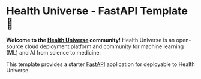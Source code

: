 # Health Universe - FastAPI Template 🚀

**Welcome to the [Health Universe](https://www.healthuniverse.com) community!**
Health Universe is an open-source cloud deployment platform and community for machine learning (ML) and AI from science to medicine.

This template provides a starter [FastAPI](https://fastapi.tiangolo.com) application for deployable to Health Universe.
